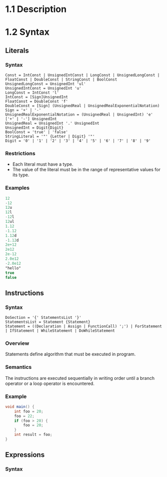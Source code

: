 # 1.1 Description

# 1.2 Syntax
## Literals
### Syntax
```
Const = IntConst | UnsignedIntConst | LongConst | UnsignedLongConst | FloatConst | DoubleConst | StringConst | BoolConst
UnsignedLongConst = UnsignedInt 'ul'
UnsignedIntConst = UnsignedInt 'u'
LongConst = IntConst 'l'
IntConst = [Sign]UnsignedInt
FloatConst = DoubleConst 'f'
DoubleConst = [Sign] (UnsignedReal | UnsignedRealExponentialNotation)
Sign = '+' | '-'
UnsignedRealExponentialNotation = (UnsignedReal | UnsignedInt) 'e' ['+' | '-'] UnsignedInt
UnsignedReal = UnsignedInt '.' UnsignedInt
UnsignedInt = Digit{Digit}
BoolConst = 'true' | 'false'
StringLiteral = '"' {Letter | Digit} '"'
Digit = '0' | '1' | '2' | '3' | '4' | '5' | '6' | '7' | '8' | '9'
```
### Restrictions
- Each literal must have a type.
- The value of the literal must be in the range of representative values for its type.
### Examples
```glsl
12
-12
12u
12l
-12l
12ul
1.12
-1.12
1.12d
-1.12d
2e+12
2e12
2e-12
2.0e12
-2.0e12
"hello"
true
false
```
## Instructions
### Syntax
```
DoSection = '{' StatementsList '}'
StatementsList = Statement {Statement}
Statement = ((Declaration | Assign | FunctionCall) ';') | ForStatement | IfStatement | WhileStatement | DoWhileStatement
```
### Overview
Statements define algorithm that must be executed in program.
### Semantics
The instructions are executed sequentially in writing order until a branch operator or a loop operator is encountered.
### Example
```glsl
void main() {
    int foo = 20;
    foo = 22;
    if (foo > 20) {
        foo = 20;
    }
    int result = foo;
}
```

## Expressions
### Syntax
```

```

